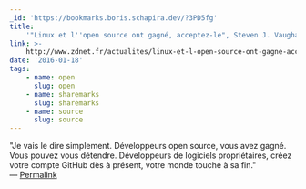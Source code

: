 ```yaml
---
_id: 'https://bookmarks.boris.schapira.dev/?3PD5fg'
title:
    '"Linux et l''open source ont gagné, acceptez-le", Steven J. Vaughan-Nichols'
link: >-
    http://www.zdnet.fr/actualites/linux-et-l-open-source-ont-gagne-acceptez-le-39830530.htm
date: '2016-01-18'
tags:
    - name: open
      slug: open
    - name: sharemarks
      slug: sharemarks
    - name: source
      slug: source
---
```


&quot;Je vais le dire simplement. Développeurs open source, vous avez gagné.
Vous pouvez vous détendre. Développeurs de logiciels propriétaires, créez votre
compte GitHub dès à présent, votre monde touche à sa fin.&quot; <br>&#8212;
<a href="https://bookmarks.boris.schapira.dev/?3PD5fg" title="Permalink">Permalink</a>
